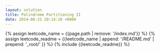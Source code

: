 ```yaml
---
layout: solution
title: Palindrome Partitioning II
date: 2014-08-22 20:14:10 +0800
---
```

{% assign leetcode_name = {{page.path | remove: '/index.md'}}  %}
{% assign leetcode_readme = {{leetcode_name | append: '/README.md' | prepend: '_root/' }}  %}
{% include {{leetcode_readme}} %}
